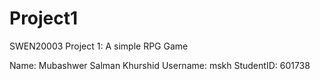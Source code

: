 Project1
========

SWEN20003 Project 1: A simple RPG Game

Name: Mubashwer Salman Khurshid
Username: mskh
StudentID: 601738


